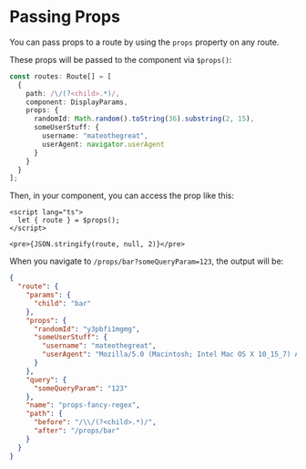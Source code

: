 # Passing Props

You can pass props to a route by using the `props` property on any route.

These props will be passed to the component via `$props()`:

```ts
const routes: Route[] = [
  {
    path: /\/(?<child>.*)/,
    component: DisplayParams,
    props: {
      randomId: Math.random().toString(36).substring(2, 15),
      someUserStuff: {
        username: "mateothegreat",
        userAgent: navigator.userAgent
      }
    }
  }
];
```

Then, in your component, you can access the prop like this:

```svelte
<script lang="ts">
  let { route } = $props();
</script>

<pre>{JSON.stringify(route, null, 2)}</pre>
```

When you navigate to `/props/bar?someQueryParam=123`, the output will be:

```json
{
  "route": {
    "params": {
      "child": "bar"
    },
    "props": {
      "randomId": "y3pbfi1mgmg",
      "someUserStuff": {
        "username": "mateothegreat",
        "userAgent": "Mozilla/5.0 (Macintosh; Intel Mac OS X 10_15_7) AppleWebKit/537.36 (KHTML, like Gecko) Chrome/133.0.0.0 Safari/537.36"
      }
    },
    "query": {
      "someQueryParam": "123"
    },
    "name": "props-fancy-regex",
    "path": {
      "before": "/\\/(?<child>.*)/",
      "after": "/props/bar"
    }
  }
}
```
